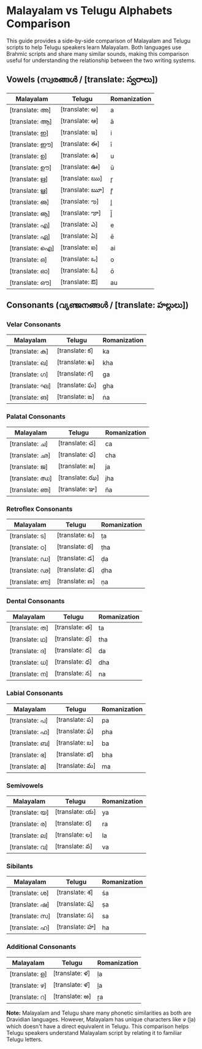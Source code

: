 # Malayalam vs Telugu Alphabets Comparison

This guide provides a side-by-side comparison of Malayalam and Telugu scripts to help Telugu speakers learn Malayalam. Both languages use Brahmic scripts and share many similar sounds, making this comparison useful for understanding the relationship between the two writing systems.

## Vowels (സ്വരങ്ങൾ / [translate: స్వరాలు])

| Malayalam | Telugu | Romanization |
|-----------|--------|---------------|
| [translate: അ] | [translate: అ] | a |
| [translate: ആ] | [translate: ఆ] | ā |
| [translate: ഇ] | [translate: ఇ] | i |
| [translate: ഈ] | [translate: ఈ] | ī |
| [translate: ഉ] | [translate: ఉ] | u |
| [translate: ഊ] | [translate: ఊ] | ū |
| [translate: ഋ] | [translate: ఋ] | r̥ |
| [translate: ൠ] | [translate: ౠ] | r̥̄ |
| [translate: ഌ] | [translate: ఌ] | l̥ |
| [translate: ൡ] | [translate: ౡ] | l̥̄ |
| [translate: എ] | [translate: ఎ] | e |
| [translate: ഏ] | [translate: ఏ] | ē |
| [translate: ഐ] | [translate: ఐ] | ai |
| [translate: ഒ] | [translate: ఒ] | o |
| [translate: ഓ] | [translate: ఓ] | ō |
| [translate: ഔ] | [translate: ఔ] | au |

## Consonants (വ്യഞ്ജനങ്ങൾ / [translate: హల్లులు])

### Velar Consonants

| Malayalam | Telugu | Romanization |
|-----------|--------|---------------|
| [translate: ക] | [translate: క] | ka |
| [translate: ഖ] | [translate: ఖ] | kha |
| [translate: ഗ] | [translate: గ] | ga |
| [translate: ഘ] | [translate: ఘ] | gha |
| [translate: ങ] | [translate: ఙ] | ṅa |

### Palatal Consonants

| Malayalam | Telugu | Romanization |
|-----------|--------|---------------|
| [translate: ച] | [translate: చ] | ca |
| [translate: ഛ] | [translate: ఛ] | cha |
| [translate: ജ] | [translate: జ] | ja |
| [translate: ഝ] | [translate: ఝ] | jha |
| [translate: ഞ] | [translate: ఞ] | ña |

### Retroflex Consonants

| Malayalam | Telugu | Romanization |
|-----------|--------|---------------|
| [translate: ട] | [translate: ట] | ṭa |
| [translate: ഠ] | [translate: ఠ] | ṭha |
| [translate: ഡ] | [translate: డ] | ḍa |
| [translate: ഢ] | [translate: ఢ] | ḍha |
| [translate: ണ] | [translate: ణ] | ṇa |

### Dental Consonants

| Malayalam | Telugu | Romanization |
|-----------|--------|---------------|
| [translate: ത] | [translate: త] | ta |
| [translate: ഥ] | [translate: థ] | tha |
| [translate: ദ] | [translate: ద] | da |
| [translate: ധ] | [translate: ధ] | dha |
| [translate: ന] | [translate: న] | na |

### Labial Consonants

| Malayalam | Telugu | Romanization |
|-----------|--------|---------------|
| [translate: പ] | [translate: ప] | pa |
| [translate: ഫ] | [translate: ఫ] | pha |
| [translate: ബ] | [translate: బ] | ba |
| [translate: ഭ] | [translate: భ] | bha |
| [translate: മ] | [translate: మ] | ma |

### Semivowels

| Malayalam | Telugu | Romanization |
|-----------|--------|---------------|
| [translate: യ] | [translate: య] | ya |
| [translate: ര] | [translate: ర] | ra |
| [translate: ല] | [translate: ల] | la |
| [translate: വ] | [translate: వ] | va |

### Sibilants

| Malayalam | Telugu | Romanization |
|-----------|--------|---------------|
| [translate: ശ] | [translate: శ] | śa |
| [translate: ഷ] | [translate: ష] | ṣa |
| [translate: സ] | [translate: స] | sa |
| [translate: ഹ] | [translate: హ] | ha |

### Additional Consonants

| Malayalam | Telugu | Romanization |
|-----------|--------|---------------|
| [translate: ള] | [translate: ళ] | ḷa |
| [translate: ഴ] | [translate: ళ] | ḻa |
| [translate: റ] | [translate: ఱ] | ṟa |

**Note:** Malayalam and Telugu share many phonetic similarities as both are Dravidian languages. However, Malayalam has unique characters like ഴ (ḻa) which doesn't have a direct equivalent in Telugu. This comparison helps Telugu speakers understand Malayalam script by relating it to familiar Telugu letters.
